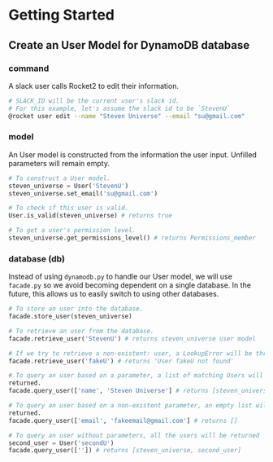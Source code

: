# Getting Started

## Create an User Model for DynamoDB database

### command

A slack user calls Rocket2 to edit their information.

```sh
# SLACK_ID will be the current user's slack id.
# For this example, let's assume the slack id to be `StevenU`
@rocket user edit --name "Steven Universe" --email "su@gmail.com"
```

### model

An User model is constructed from the information the user input.
Unfilled parameters will remain empty.

```python
# To construct a User model.
steven_universe = User('StevenU')
steven_universe.set_email('su@gmail.com')

# To check if this user is valid.
User.is_valid(steven_universe) # returns true

# To get a user's permission level.
steven_universe.get_permissions_level() # returns Permissions_member
```

### database (db)

Instead of using `dynamodb.py` to handle our User model, we will use `facade.py`
so we avoid becoming dependent on a single database. In the future, this allows
us to easily switch to using other databases.

```python
# To store an user into the database.
facade.store_user(steven_universe)

# To retrieve an user from the database.
facade.retrieve_user('StevenU') # returns steven_universe user model

# If we try to retrieve a non-existent: user, a LookupError will be thrown.
facade.retrieve_user('fakeU') # returns 'User fakeU not found'

# To query an user based on a parameter, a list of matching Users will be
returned.
facade.query_user(['name', 'Steven Universe'] # returns [steven_universe]

# To query an user based on a non-existent parameter, an empty list will be
returned.
facade.query_user(['email', 'fakeemail@gmail.com'] # returns []

# To query an user without parameters, all the users will be returned
second_user = User('secondU')
facade.query_user(['']) # returns [steven_universe, second_user]
```
